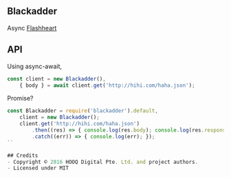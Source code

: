 ## Blackadder

Async [Flashheart](https://www.npmjs.com/package/flashheart)

## API

Using async-await,

```js
const client = new Blackadder(),
    { body } = await client.get('http://hihi.com/haha.json');
```

Promise?

```js
const Blackadder = require('blackadder').default,
    client = new Blackadder();
    client.get('http://hihi.com/haha.json')
        .then((res) => { console.log(res.body); console.log(res.response); })
        .catch((err)) => { console.log(err); });
``

## Credits
- Copyright © 2016 HOOQ Digital Pte. Ltd. and project authors.
- Licensed under MIT
